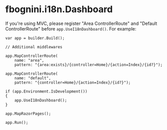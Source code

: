 # fbognini.i18n.Dashboard

If you're using MVC, please register "Area ControllerRoute" and "Default ControllerRoute" before `app.UseI18nDashboard()`.
For example:

```
var app = builder.Build();

// Additional middlewares

app.MapControllerRoute(
    name: "area",
    pattern: "{area:exists}/{controller=Home}/{action=Index}/{id?}");
        
app.MapControllerRoute(
    name: "default",
    pattern: "{controller=Home}/{action=Index}/{id?}");
    
if (app.Environment.IsDevelopment())
{
    app.UseI18nDashboard();
}

app.MapRazorPages();

app.Run();
 ```
